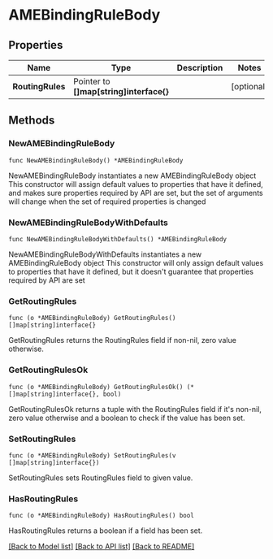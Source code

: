 # AMEBindingRuleBody

## Properties

Name | Type | Description | Notes
------------ | ------------- | ------------- | -------------
**RoutingRules** | Pointer to **[]map[string]interface{}** |  | [optional] 

## Methods

### NewAMEBindingRuleBody

`func NewAMEBindingRuleBody() *AMEBindingRuleBody`

NewAMEBindingRuleBody instantiates a new AMEBindingRuleBody object
This constructor will assign default values to properties that have it defined,
and makes sure properties required by API are set, but the set of arguments
will change when the set of required properties is changed

### NewAMEBindingRuleBodyWithDefaults

`func NewAMEBindingRuleBodyWithDefaults() *AMEBindingRuleBody`

NewAMEBindingRuleBodyWithDefaults instantiates a new AMEBindingRuleBody object
This constructor will only assign default values to properties that have it defined,
but it doesn't guarantee that properties required by API are set

### GetRoutingRules

`func (o *AMEBindingRuleBody) GetRoutingRules() []map[string]interface{}`

GetRoutingRules returns the RoutingRules field if non-nil, zero value otherwise.

### GetRoutingRulesOk

`func (o *AMEBindingRuleBody) GetRoutingRulesOk() (*[]map[string]interface{}, bool)`

GetRoutingRulesOk returns a tuple with the RoutingRules field if it's non-nil, zero value otherwise
and a boolean to check if the value has been set.

### SetRoutingRules

`func (o *AMEBindingRuleBody) SetRoutingRules(v []map[string]interface{})`

SetRoutingRules sets RoutingRules field to given value.

### HasRoutingRules

`func (o *AMEBindingRuleBody) HasRoutingRules() bool`

HasRoutingRules returns a boolean if a field has been set.


[[Back to Model list]](../README.md#documentation-for-models) [[Back to API list]](../README.md#documentation-for-api-endpoints) [[Back to README]](../README.md)


